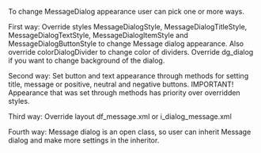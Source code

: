 To change MessageDialog appearance user can pick one or more ways.

First way:
Override styles MessageDialogStyle, MessageDialogTitleStyle, MessageDialogTextStyle,
MessageDialogItemStyle and MessageDialogButtonStyle to change Message dialog appearance. 
Also override colorDialogDivider to change color of dividers. 
Override dg_dialog if you want to change background of the dialog.

Second way:
Set button and text appearance through methods for setting title, message or positive, neutral and
negative buttons. 
IMPORTANT! Appearance that was set through methods has priority over overridden
styles.

Third way:
Override layout df_message.xml or i_dialog_message.xml

Fourth way:
Message dialog is an open class, so user can inherit Message dialog and make more settings in the
inheritor.
